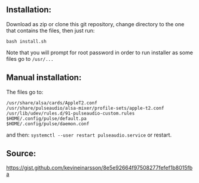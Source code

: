 ## Installation:
Download as zip or clone this git repository, change directory to the one that contains the files, then just run:

`
bash install.sh
`

Note that you will prompt for root password in order to run installer as some files go to `/usr/...`
## Manual installation:
The files go to:
```
/usr/share/alsa/cards/AppleT2.conf
/usr/share/pulseaudio/alsa-mixer/profile-sets/apple-t2.conf
/usr/lib/udev/rules.d/91-pulseaudio-custom.rules
$HOME/.config/pulse/default.pa
$HOME/.config/pulse/daemon.conf
```
and then: `systemctl --user restart pulseaudio.service`
or restart.

## Source:
https://gist.github.com/kevineinarsson/8e5e92664f97508277fefef1b8015fba
